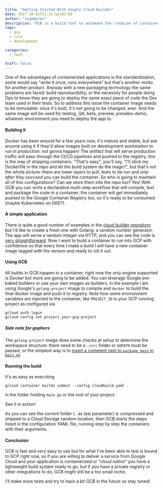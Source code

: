 ```yaml
---
title: "Getting Started With Google Cloud Builder"
date: 2017-10-01T21:31:52+02:00
author: "inge4pres"
description: "GCB is a build tool to automate the creation of containerized applications"
tags:
  - gcp
  - cicd
  - development

categories:
  - tech

draft: false
---
```


One of the advantages of containerized applications is the standardization, some would say "write it once, runs everywhere" but that's another motto for another product. Anyway with a new packaging technology the same problems are faced: build reproducibility, or the necessity for people doing Ops to know they are going to deploy the same exact piece of code the Dev team used in their tests. So to address this issue the container image needs to be immutable: once it's built, it's not going to be changed, ever. And the same image will be used for testing, QA, beta, preview, presales-demo, whatever environment you need to deploy the app to.

#### Building it
Docker has been around for a few years now, it's mature and stable, but ask anyone using it if they'd allow images built on development workstation to run in production: not gonna happen! The artifact that will serve production traffic will pass through the CI/CD pipelines and pushed to the registry, this is the way of shipping containers. "That's easy", you'll say, "I'll stick my Dockerfile in the repo and let the build system do the magic!", but that's not the whole picture: there are lower layers to pull, tests to be run and _only after they succeed_ you can build the container. So who is going to maintain all of this configurations? Can we store them into the repo too? Yes! With GCB you can write a declarative multi-step workflow that will compile, test and package the code in a container; the container will get immediately pushed to the Google Container Registry too, so it's ready to be consumed (maybe Kubernetes on GKE?).

#### A simple application
There is quite a good number of examples in the [cloud builder repository](https://github.com/GoogleCloudPlatform/cloud-builders "GCB on Github") but I'd like to create a fresh one with Golang: a random number generator. The app will serve a random integer via HTTP, and you can see the code is [very straightforward](https;//github.com/inge4pres/blog/getting-started-with-google-cloud-builder/main.go).
Now I want to build a container to run into GCP with confidence so that every time I make a build I will have a new container image tagged with the version and ready to roll it out.

#### Using GCB
All builds in GCB happen in a container, right now the only engine supported is Docker but more are going to be added. You can leverage Google pre-baked builders or use your own images as builders, in the example I am using Google's `golang-project` image to compile and `docker` to build the final docker image and push it to registry. Note how some environment variables are injected to the container, like `PROJECT_ID` is your GCP running project as configured via
```
gcloud auth login
gcloud config set project your-gcp-project
```

##### _Side note for gophers_ #####
The `golang-project` image does some checks at setup to determine the workspace structure: there need to be a `./src` folder or `GOPATH` must be passed, or the simplest way is to [insert a comment next to `package main` in `main.go`](https://github.com/inge4pres/blog/blob/master/getting-started-with-google-cloud-builder/main.go#L1)

#### Running the build
It's as easy as executing
```
gcloud container builds submit --config cloudbuild.yaml .
```
in the folder holding `main.go` or the root of your project.

See it in action!

<script type="text/javascript" src="https://asciinema.org/a/US7J2mZlGcbCoqlW7zA66A1bh.js" id="asciicast-US7J2mZlGcbCoqlW7zA66A1bh" async></script>

As you can see the current folder (`.` as last parameter) is compressed and shipped to a Cloud Storage random location, then GCB starts the steps listed in the configuration YAML file, running step by step the containers with their arguments.

#### Conclusion
GCB is fast and very easy to use but for what I've been able to test is bound to GCP right now, so if you are willing to deliver a service from Google Cloud and your application is containerized or _"cloud native"_ you have a lightweight build system ready to go, but if you have a private registry or other integrations to do, GCB might still be a too small niche.

I'll make more tests and try to hack a bit GCB in the future so stay tuned!
